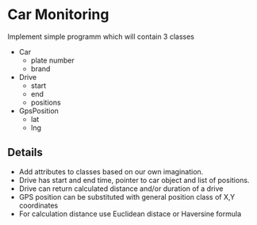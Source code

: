 # Car Monitoring
Implement simple programm which will contain 3 classes 
- Car
  - plate number
  - brand
- Drive 
  - start 
  - end
  - positions
- GpsPosition
  - lat
  - lng

## Details
- Add attributes to classes based on our own imagination. 
- Drive has start and end time, pointer to car object and list of positions.
- Drive can return calculated distance and/or duration of a drive
- GPS position can be substituted with general position class of X,Y coordinates
- For calculation distance use Euclidean distace or Haversine formula
